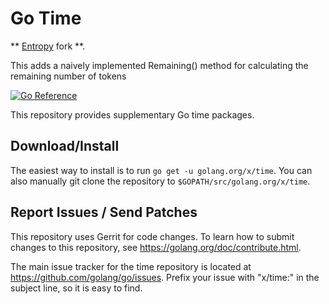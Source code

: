 # Go Time

** [Entropy](https://entropy.rocks) fork **. 

This adds a naively implemented Remaining() method for calculating the remaining number of tokens 

[![Go Reference](https://pkg.go.dev/badge/golang.org/x/time.svg)](https://pkg.go.dev/golang.org/x/time)

This repository provides supplementary Go time packages.

## Download/Install

The easiest way to install is to run `go get -u golang.org/x/time`. You can
also manually git clone the repository to `$GOPATH/src/golang.org/x/time`.

## Report Issues / Send Patches

This repository uses Gerrit for code changes. To learn how to submit changes to
this repository, see https://golang.org/doc/contribute.html.

The main issue tracker for the time repository is located at
https://github.com/golang/go/issues. Prefix your issue with "x/time:" in the
subject line, so it is easy to find.
